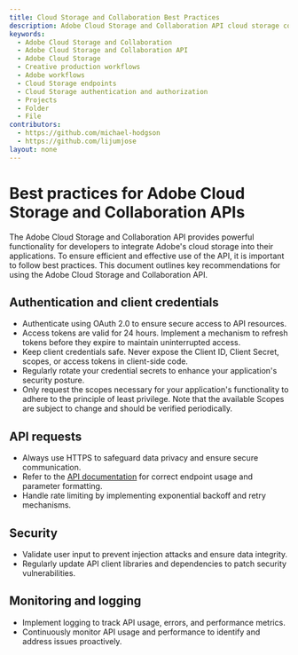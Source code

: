 ```yaml
---
title: Cloud Storage and Collaboration Best Practices
description: Adobe Cloud Storage and Collaboration API cloud storage concepts
keywords:
  - Adobe Cloud Storage and Collaboration
  - Adobe Cloud Storage and Collaboration API
  - Adobe Cloud Storage
  - Creative production workflows
  - Adobe workflows
  - Cloud Storage endpoints
  - Cloud Storage authentication and authorization
  - Projects
  - Folder
  - File
contributors:
  - https://github.com/michael-hodgson
  - https://github.com/lijumjose
layout: none
---
```


# Best practices for Adobe Cloud Storage and Collaboration APIs

The Adobe Cloud Storage and Collaboration API provides powerful functionality for developers to integrate Adobe's cloud storage into their applications. To ensure efficient and effective use of the API, it is important to follow best practices. This document outlines key recommendations for using the Adobe Cloud Storage and Collaboration API.

## Authentication and client credentials

- Authenticate using OAuth 2.0 to ensure secure access to API resources.
- Access tokens are valid for 24 hours. Implement a mechanism to refresh tokens before they expire to maintain uninterrupted access.
- Keep client credentials safe. Never expose the Client ID, Client Secret, scopes, or access tokens in client-side code.
- Regularly rotate your credential secrets to enhance your application's security posture.
- Only request the scopes necessary for your application's functionality to adhere to the principle of least privilege. Note that the available Scopes are subject to change and should be verified periodically.

## API requests

- Always use HTTPS to safeguard data privacy and ensure secure communication.
- Refer to the [API documentation](../api/index.md) for correct endpoint usage and parameter formatting.
- Handle rate limiting by implementing exponential backoff and retry mechanisms.

## Security

- Validate user input to prevent injection attacks and ensure data integrity.
- Regularly update API client libraries and dependencies to patch security vulnerabilities.

## Monitoring and logging

- Implement logging to track API usage, errors, and performance metrics. 
- Continuously monitor API usage and performance to identify and address issues proactively.
